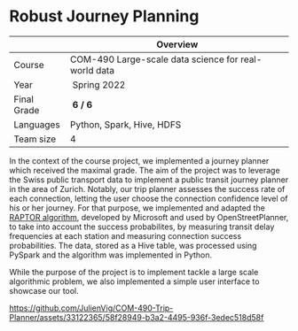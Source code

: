 # Robust Journey Planning

| |Overview  | 
| - | - |
|Course| COM-490 Large-scale data science for real-world data |
| Year | Spring 2022 |
| Final Grade | **6 / 6** |
| Languages | Python, Spark, Hive, HDFS |
| Team size | 4 |

In the context of the course project, we implemented a journey planner which received the maximal grade. The aim of the project was to leverage the Swiss public transport data to implement a public transit journey planner in the area of Zurich. Notably, our trip planner assesses the success rate of each connection, letting the user choose the connection confidence level of his or her journey.
For that purpose, we implemented and adapted the [RAPTOR algorithm](https://www.microsoft.com/en-us/research/wp-content/uploads/2012/01/raptor_alenex.pdf), developed by Microsoft and used by OpenStreetPlanner, to take into account the success probabilites, by measuring transit delay frequencies at each station and measuring connection success probabilities.
The data, stored as a Hive table, was processed using PySpark and the algorithm was implemented in Python.

While the purpose of the project is to implement tackle a large scale algorithmic problem, we also implemented a simple user interface to showcase our tool.

https://github.com/JulienVig/COM-490-Trip-Planner/assets/33122365/58f28949-b3a2-4495-936f-3edec518d58f



